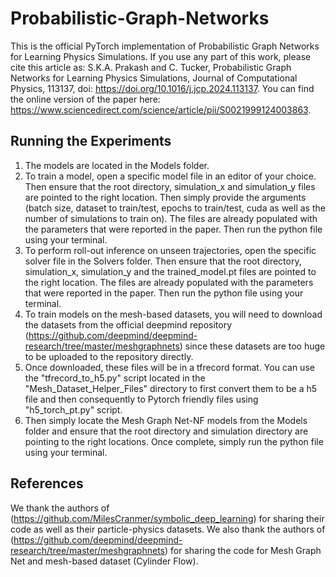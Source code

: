 # Probabilistic-Graph-Networks

This is the official PyTorch implementation of Probabilistic Graph Networks for Learning Physics Simulations.
If you use any part of this work, please cite this article as: S.K.A. Prakash and C. Tucker, Probabilistic Graph Networks for Learning Physics Simulations, Journal of Computational Physics, 113137, doi: https://doi.org/10.1016/j.jcp.2024.113137.
You can find the online version of the paper here: https://www.sciencedirect.com/science/article/pii/S0021999124003863.


## Running the Experiments
1. The models are located in the Models folder.
2. To train a model, open a specific model file in an editor of your choice. Then ensure that the root directory, simulation_x and simulation_y files are pointed to the right location. Then simply provide the arguments (batch size, dataset to train/test, epochs to train/test, cuda as well as the number of simulations to train on). The files are already populated with the parameters that were reported in the paper. Then run the python file using your terminal.
3. To perform roll-out inference on unseen trajectories, open the specific solver file in the Solvers folder. Then ensure that the root directory, simulation_x, simulation_y and the trained_model.pt files are pointed to the right location. The files are already populated with the parameters that were reported in the paper. Then run the python file using your terminal.
4. To train models on the mesh-based datasets, you will need to download the datasets from the official deepmind repository (https://github.com/deepmind/deepmind-research/tree/master/meshgraphnets) since these datasets are too huge to be uploaded to the repository directly.
5. Once downloaded, these files will be in a tfrecord format. You can use the "tfrecord_to_h5.py" script located in the "Mesh_Dataset_Helper_Files" directory to first convert them to be a h5 file and then consequently to Pytorch friendly files using "h5_torch_pt.py" script.
6. Then simply locate the Mesh Graph Net-NF models from the Models folder and ensure that the root directory and simulation directory are pointing to the right locations. Once complete, simply run the python file using your terminal.


## References

We thank the authors of (https://github.com/MilesCranmer/symbolic_deep_learning) for sharing their code as well as their particle-physics datasets. We also thank the authors of (https://github.com/deepmind/deepmind-research/tree/master/meshgraphnets) for sharing the code for Mesh Graph Net and mesh-based dataset (Cylinder Flow).
